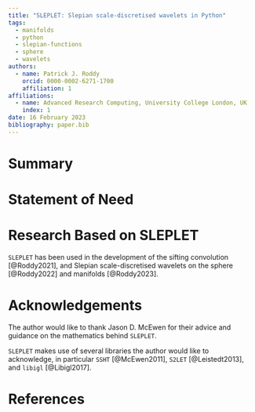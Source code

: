 ```yaml
---
title: "SLEPLET: Slepian scale-discretised wavelets in Python"
tags:
  - manifolds
  - python
  - slepian-functions
  - sphere
  - wavelets
authors:
  - name: Patrick J. Roddy
    orcid: 0000-0002-6271-1700
    affiliation: 1
affiliations:
  - name: Advanced Research Computing, University College London, UK
    index: 1
date: 16 February 2023
bibliography: paper.bib
---
```


# Summary

# Statement of Need

# Research Based on SLEPLET

`SLEPLET` has been used in the development of the sifting convolution [@Roddy2021], and Slepian scale-discretised wavelets on the sphere [@Roddy2022] and manifolds [@Roddy2023].

# Acknowledgements

The author would like to thank Jason D. McEwen for their advice and guidance on the mathematics behind `SLEPLET`.

`SLEPLET` makes use of several libraries the author would like to acknowledge, in particular `SSHT` [@McEwen2011], `S2LET` [@Leistedt2013], and `libigl` [@Libigl2017].

# References
